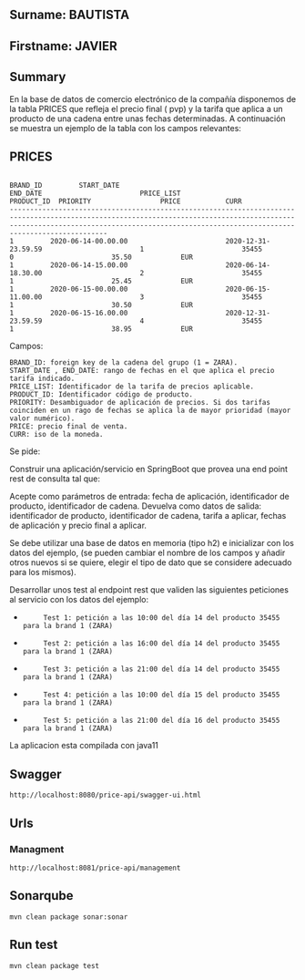 ## Surname: BAUTISTA

## Firstname: JAVIER

## Summary

En la base de datos de comercio electrónico de la compañía disponemos de la tabla PRICES que refleja el precio final (
pvp)
y la tarifa que aplica a un producto de una cadena entre unas fechas determinadas. A continuación se muestra un ejemplo
de la tabla con los campos relevantes:

PRICES
-------

```

BRAND_ID         START_DATE                                    END_DATE                        PRICE_LIST                   PRODUCT_ID  PRIORITY                 PRICE           CURR
------------------------------------------------------------------------------------------------------------------------------------------------------------------------------------------------------------------------------------------
1         2020-06-14-00.00.00                        2020-12-31-23.59.59                        1                        35455                0                        35.50            EUR
1         2020-06-14-15.00.00                        2020-06-14-18.30.00                        2                        35455                1                        25.45            EUR
1         2020-06-15-00.00.00                        2020-06-15-11.00.00                        3                        35455                1                        30.50            EUR
1         2020-06-15-16.00.00                        2020-12-31-23.59.59                        4                        35455                1                        38.95            EUR

```

Campos:

```
BRAND_ID: foreign key de la cadena del grupo (1 = ZARA).
START_DATE , END_DATE: rango de fechas en el que aplica el precio tarifa indicado.
PRICE_LIST: Identificador de la tarifa de precios aplicable.
PRODUCT_ID: Identificador código de producto.
PRIORITY: Desambiguador de aplicación de precios. Si dos tarifas coinciden en un rago de fechas se aplica la de mayor prioridad (mayor valor numérico).
PRICE: precio final de venta.
CURR: iso de la moneda.
```

Se pide:

Construir una aplicación/servicio en SpringBoot que provea una end point rest de consulta tal que:

Acepte como parámetros de entrada: fecha de aplicación, identificador de producto, identificador de cadena. Devuelva
como datos de salida: identificador de producto, identificador de cadena, tarifa a aplicar, fechas de aplicación y
precio final a aplicar.

Se debe utilizar una base de datos en memoria (tipo h2) e inicializar con los datos del ejemplo, (se pueden cambiar el
nombre de los campos y añadir otros nuevos si se quiere, elegir el tipo de dato que se considere adecuado para los
mismos).

Desarrollar unos test al endpoint rest que validen las siguientes peticiones al servicio con los datos del ejemplo:

-          Test 1: petición a las 10:00 del día 14 del producto 35455   para la brand 1 (ZARA)
-          Test 2: petición a las 16:00 del día 14 del producto 35455   para la brand 1 (ZARA)
-          Test 3: petición a las 21:00 del día 14 del producto 35455   para la brand 1 (ZARA)
-          Test 4: petición a las 10:00 del día 15 del producto 35455   para la brand 1 (ZARA)
-          Test 5: petición a las 21:00 del día 16 del producto 35455   para la brand 1 (ZARA)

La aplicacion esta compilada con java11

## Swagger

```
http://localhost:8080/price-api/swagger-ui.html
```

## Urls

### Managment

```
http://localhost:8081/price-api/management
```

## Sonarqube

```
mvn clean package sonar:sonar
```

## Run test

```
mvn clean package test
```





